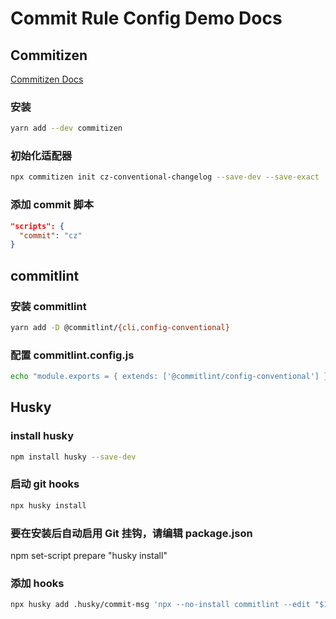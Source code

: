 # Commit Rule Config Demo Docs

## Commitizen

[Commitizen Docs](http://commitizen.github.io/cz-cli/)

### 安装

```sh
yarn add --dev commitizen
```

### 初始化适配器

```sh
npx commitizen init cz-conventional-changelog --save-dev --save-exact
```

### 添加 commit 脚本

```json
"scripts": {
  "commit": "cz"
}
```

## commitlint

### 安装 commitlint

```sh
yarn add -D @commitlint/{cli,config-conventional}
```

### 配置 commitlint.config.js

```sh
echo "module.exports = { extends: ['@commitlint/config-conventional'] };" > commitlint.config.js
```

## Husky

### install husky

```sh
npm install husky --save-dev
```

### 启动 git hooks

```sh
npx husky install
```

### 要在安装后自动启用 Git 挂钩，请编辑 package.json

npm set-script prepare "husky install"

### 添加 hooks

```sh
npx husky add .husky/commit-msg 'npx --no-install commitlint --edit "$1"'
```

